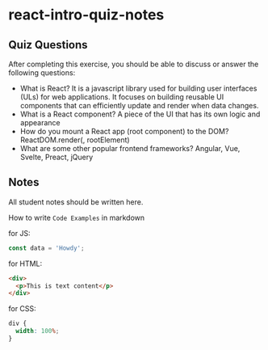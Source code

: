 # react-intro-quiz-notes

## Quiz Questions

After completing this exercise, you should be able to discuss or answer the following questions:

- What is React?
  It is a javascript library used for building user interfaces (ULs) for web applications. It focuses on building reusable UI components that can efficiently update and render when data changes.
- What is a React component?
  A piece of the UI that has its own logic and appearance
- How do you mount a React app (root component) to the DOM?
  ReactDOM.render(<App />, rootElement)
- What are some other popular frontend frameworks?
  Angular, Vue, Svelte, Preact, jQuery

## Notes

All student notes should be written here.

How to write `Code Examples` in markdown

for JS:

```javascript
const data = 'Howdy';
```

for HTML:

```html
<div>
  <p>This is text content</p>
</div>
```

for CSS:

```css
div {
  width: 100%;
}
```
